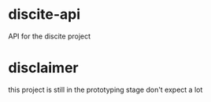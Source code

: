 # discite-api
API for the discite project

# disclaimer
this project is still in the prototyping stage don't expect a lot 
